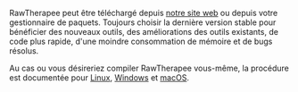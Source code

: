 RawTherapee peut être téléchargé depuis [notre site
web](https://rawtherapee.com/downloads) ou depuis votre gestionnaire de
paquets. Toujours choisir la dernière version stable pour bénéficier des
nouveaux outils, des améliorations des outils existants, de code plus
rapide, d'une moindre consommation de mémoire et de bugs résolus.

Au cas ou vous désireriez compiler RawTherapee vous-même, la procédure
est documentée pour [Linux](Linux/fr "wikilink"),
[Windows](Windows/fr "wikilink") et [macOS](macOS/fr "wikilink").